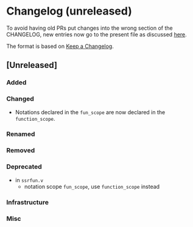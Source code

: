 # Changelog (unreleased)

To avoid having old PRs put changes into the wrong section of the CHANGELOG,
new entries now go to the present file as discussed
[here](https://github.com/math-comp/math-comp/wiki/Agenda-of-the-April-23rd-2019-meeting-9h30-to-12h30#avoiding-issues-with-changelog).

The format is based on [Keep a Changelog](https://keepachangelog.com/en/1.0.0/).

## [Unreleased]

### Added

### Changed

- Notations declared in the `fun_scope` are now declared in the
  `function_scope`.

### Renamed

### Removed

### Deprecated

- in `ssrfun.v`
  + notation scope `fun_scope`, use `function_scope` instead

### Infrastructure

### Misc

